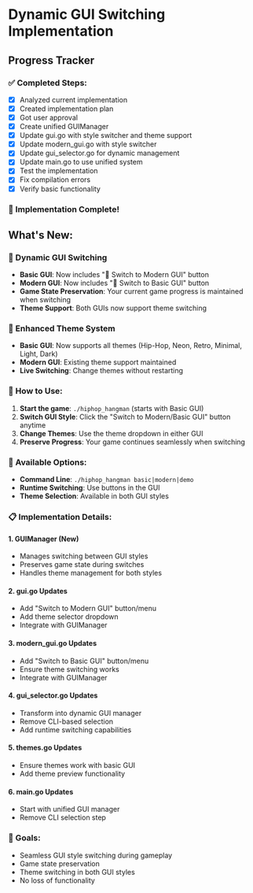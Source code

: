 # Dynamic GUI Switching Implementation

## Progress Tracker

### ✅ Completed Steps:
- [x] Analyzed current implementation
- [x] Created implementation plan
- [x] Got user approval
- [x] Create unified GUIManager
- [x] Update gui.go with style switcher and theme support
- [x] Update modern_gui.go with style switcher
- [x] Update gui_selector.go for dynamic management
- [x] Update main.go to use unified system
- [x] Test the implementation
- [x] Fix compilation errors
- [x] Verify basic functionality

### 🎉 Implementation Complete!

## What's New:

### 🔄 Dynamic GUI Switching
- **Basic GUI**: Now includes "🎨 Switch to Modern GUI" button
- **Modern GUI**: Now includes "🎤 Switch to Basic GUI" button
- **Game State Preservation**: Your current game progress is maintained when switching
- **Theme Support**: Both GUIs now support theme switching

### 🎨 Enhanced Theme System
- **Basic GUI**: Now supports all themes (Hip-Hop, Neon, Retro, Minimal, Light, Dark)
- **Modern GUI**: Existing theme support maintained
- **Live Switching**: Change themes without restarting

### 🚀 How to Use:
1. **Start the game**: `./hiphop_hangman` (starts with Basic GUI)
2. **Switch GUI Style**: Click the "Switch to Modern/Basic GUI" button anytime
3. **Change Themes**: Use the theme dropdown in either GUI
4. **Preserve Progress**: Your game continues seamlessly when switching

### 🎯 Available Options:
- **Command Line**: `./hiphop_hangman basic|modern|demo`
- **Runtime Switching**: Use buttons in the GUI
- **Theme Selection**: Available in both GUI styles

### 📋 Implementation Details:

#### 1. GUIManager (New)
- Manages switching between GUI styles
- Preserves game state during switches
- Handles theme management for both styles

#### 2. gui.go Updates
- Add "Switch to Modern GUI" button/menu
- Add theme selector dropdown
- Integrate with GUIManager

#### 3. modern_gui.go Updates  
- Add "Switch to Basic GUI" button/menu
- Ensure theme switching works
- Integrate with GUIManager

#### 4. gui_selector.go Updates
- Transform into dynamic GUI manager
- Remove CLI-based selection
- Add runtime switching capabilities

#### 5. themes.go Updates
- Ensure themes work with basic GUI
- Add theme preview functionality

#### 6. main.go Updates
- Start with unified GUI manager
- Remove CLI selection step

### 🎯 Goals:
- Seamless GUI style switching during gameplay
- Game state preservation
- Theme switching in both GUI styles
- No loss of functionality
